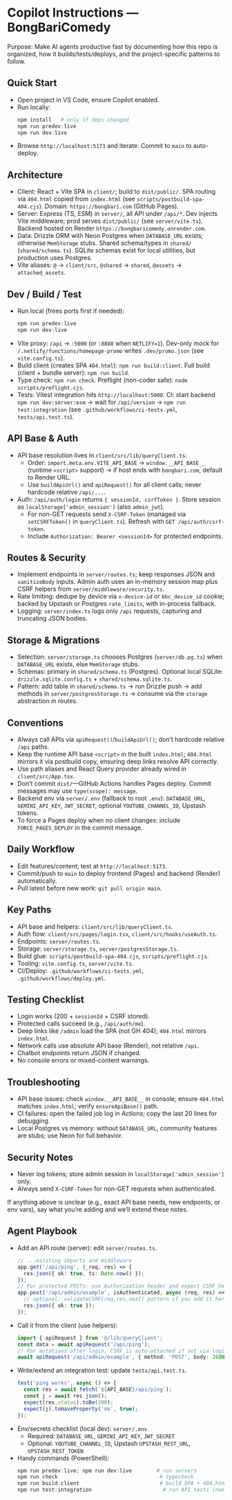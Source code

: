# Copilot Instructions — BongBariComedy

Purpose: Make AI agents productive fast by documenting how this repo is organized, how it builds/tests/deploys, and the project-specific patterns to follow.

## Quick Start
- Open project in VS Code, ensure Copilot enabled.
- Run locally:
  ```powershell
  npm install   # only if deps changed
  npm run predev:live
  npm run dev:live
  ```
- Browse `http://localhost:5173` and iterate. Commit to `main` to auto-deploy.

## Architecture
- Client: React + Vite SPA in `client/`; build to `dist/public/`. SPA routing via `404.html` copied from `index.html` (see `scripts/postbuild-spa-404.cjs`). Domain: `https://bongbari.com` (GitHub Pages).
- Server: Express (TS, ESM) in `server/`, all API under `/api/*`. Dev injects Vite middleware; prod serves `dist/public/` (see `server/vite.ts`). Backend hosted on Render `https://bongbaricomedy.onrender.com`.
- Data: Drizzle ORM with Neon Postgres when `DATABASE_URL` exists; otherwise `MemStorage` stubs. Shared schema/types in `shared/` (`shared/schema.ts`). SQLite schemas exist for local utilities, but production uses Postgres.
- Vite aliases: `@` → `client/src`, `@shared` → `shared`, `@assets` → `attached_assets`.

## Dev / Build / Test
- Run local (frees ports first if needed):
  ```powershell
  npm run predev:live
  npm run dev:live
  ```
- Vite proxy: `/api` → `:5000` (or `:8888` when `NETLIFY=1`). Dev-only mock for `/.netlify/functions/homepage-promo` writes `.dev/promo.json` (see `vite.config.ts`).
- Build client (creates SPA `404.html`): `npm run build:client`. Full build (client + bundle server): `npm run build`.
- Type check: `npm run check`. Preflight (non-coder safe): `node scripts/preflight.cjs`.
- Tests: Vitest integration hits `http://localhost:5000`. CI: start backend `npm run dev:server:esm` → wait for `/api/version` → `npm run test:integration` (see `.github/workflows/ci-tests.yml`, `tests/api.test.ts`).

## API Base & Auth
- API base resolution lives in `client/src/lib/queryClient.ts`:
  - Order: `import.meta.env.VITE_API_BASE` → `window.__API_BASE__` (runtime `<script>` support) → if host ends with `bongbari.com`, default to Render URL.
  - Use `buildApiUrl()` and `apiRequest()` for all client calls; never hardcode relative `/api/...`.
- Auth: `/api/auth/login` returns `{ sessionId, csrfToken }`. Store session as `localStorage['admin_session']` (also `admin_jwt`).
  - For non-GET requests send `X-CSRF-Token` (managed via `setCSRFToken()` in `queryClient.ts`). Refresh with `GET /api/auth/csrf-token`.
  - Include `Authorization: Bearer <sessionId>` for protected endpoints.

## Routes & Security
- Implement endpoints in `server/routes.ts`; keep responses JSON and `sanitizeBody` inputs. Admin auth uses an in-memory session map plus CSRF helpers from `server/middleware/security.ts`.
- Rate limiting: dedupe by device via `x-device-id` or `bbc_device_id` cookie; backed by Upstash or Postgres `rate_limits`, with in-process fallback.
- Logging: `server/index.ts` logs only `/api` requests, capturing and truncating JSON bodies.

## Storage & Migrations
- Selection: `server/storage.ts` chooses Postgres (`server/db.pg.ts`) when `DATABASE_URL` exists, else `MemStorage` stubs.
- Schemas: primary in `shared/schema.ts` (Postgres). Optional local SQLite: `drizzle.sqlite.config.ts` + `shared/schema.sqlite.ts`.
- Pattern: add table in `shared/schema.ts` → run Drizzle push → add methods in `server/postgresStorage.ts` → consume via the `storage` abstraction in routes.

## Conventions
- Always call APIs via `apiRequest()`/`buildApiUrl()`; don’t hardcode relative `/api` paths.
- Keep the runtime API base `<script>` in the built `index.html`; `404.html` mirrors it via postbuild copy, ensuring deep links resolve API correctly.
- Use path aliases and React Query provider already wired in `client/src/App.tsx`.
- Don’t commit `dist/`—GitHub Actions handles Pages deploy. Commit messages may use `type(scope): message`.
- Backend env via `server/.env` (fallback to root `.env`): `DATABASE_URL`, `GEMINI_API_KEY`, `JWT_SECRET`, optional `YOUTUBE_CHANNEL_ID`, Upstash tokens.
- To force a Pages deploy when no client changes: include `FORCE_PAGES_DEPLOY` in the commit message.

## Daily Workflow
- Edit features/content; test at `http://localhost:5173`.
- Commit/push to `main` to deploy frontend (Pages) and backend (Render) automatically.
- Pull latest before new work: `git pull origin main`.

## Key Paths
- API base and helpers: `client/src/lib/queryClient.ts`.
- Auth flow: `client/src/pages/login.tsx`, `client/src/hooks/useAuth.ts`.
- Endpoints: `server/routes.ts`.
- Storage: `server/storage.ts`, `server/postgresStorage.ts`.
- Build glue: `scripts/postbuild-spa-404.cjs`, `scripts/preflight.cjs`.
- Tooling: `vite.config.ts`, `server/vite.ts`.
- CI/Deploy: `.github/workflows/ci-tests.yml`, `.github/workflows/deploy.yml`.

## Testing Checklist
- Login works (200 + `sessionId` + CSRF stored).
- Protected calls succeed (e.g., `/api/auth/me`).
- Deep links like `/admin` load the SPA (not GH 404); `404.html` mirrors `index.html`.
- Network calls use absolute API base (Render), not relative `/api`.
- Chatbot endpoints return JSON if changed.
- No console errors or mixed-content warnings.

## Troubleshooting
- API base issues: check `window.__API_BASE__` in console; ensure `404.html` matches `index.html`; verify `ensureApiBase()` path.
- CI failures: open the failed job log in Actions; copy the last 20 lines for debugging.
- Local Postgres vs memory: without `DATABASE_URL`, community features are stubs; use Neon for full behavior.

## Security Notes
- Never log tokens; store admin session in `localStorage['admin_session']` only.
- Always send `X-CSRF-Token` for non-GET requests when authenticated.

If anything above is unclear (e.g., exact API base needs, new endpoints, or env vars), say what you’re adding and we’ll extend these notes.

## Agent Playbook
- Add an API route (server): edit `server/routes.ts`.
  ```ts
  // ...existing imports and middleware
  app.get('/api/ping', (_req, res) => {
    res.json({ ok: true, ts: Date.now() });
  });
  // For protected POSTs: use Authorization header and expect CSRF header on client
  app.post('/api/admin/example', isAuthenticated, async (req, res) => {
    // optional: validateCSRF(req,res,next) pattern if you add it here
    res.json({ ok: true });
  });
  ```
- Call it from the client (use helpers):
  ```ts
  import { apiRequest } from '@/lib/queryClient';
  const data = await apiRequest('/api/ping');
  // For mutations after login, CSRF is auto-attached if set via login flow
  await apiRequest('/api/admin/example', { method: 'POST', body: JSON.stringify({ foo: 'bar' }), headers: { 'Content-Type': 'application/json' } });
  ```
- Write/extend an integration test: update `tests/api.test.ts`.
  ```ts
  test('ping works', async () => {
    const res = await fetch(`${API_BASE}/api/ping`);
    const j = await res.json();
    expect(res.status).toBe(200);
    expect(j).toHaveProperty('ok', true);
  });
  ```
- Env/secrets checklist (local dev): `server/.env`
  - Required: `DATABASE_URL`, `GEMINI_API_KEY`, `JWT_SECRET`
  - Optional: `YOUTUBE_CHANNEL_ID`, Upstash `UPSTASH_REST_URL`, `UPSTASH_REST_TOKEN`
- Handy commands (PowerShell):
  ```powershell
  npm run predev:live; npm run dev:live        # run servers
  npm run check                                 # typecheck
  npm run build:client                          # build SPA + 404.html
  npm run test:integration                       # run API tests (needs :5000)
  ```